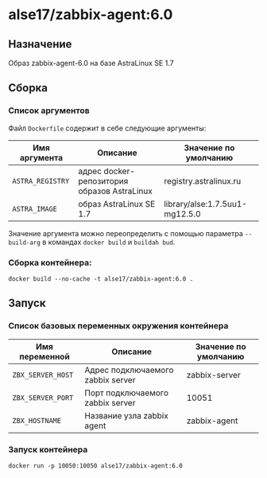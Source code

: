 # alse17/zabbix-agent:6.0

## Назначение

Образ zabbix-agent-6.0 на базе AstraLinux SE 1.7

## Сборка

### Список аргументов

Файл `Dockerfile` содержит в себе следующие аргументы:

| Имя аргумента    | Описание                                    | Значение по умолчанию          |
|------------------|---------------------------------------------|--------------------------------|
| `ASTRA_REGISTRY` | адрес docker-репозитория образов AstraLinux | registry.astralinux.ru         |
| `ASTRA_IMAGE`    | образ AstraLinux SE 1.7                     | library/alse:1.7.5uu1-mg12.5.0 |

Значение аргумента можно переопределить с помощью параметра `--build-arg` в командах `docker build` и `buildah bud`.

### Сборка контейнера:

```commandline
docker build --no-cache -t alse17/zabbix-agent:6.0 .
```

## Запуск

### Список базовых переменных окружения контейнера

| Имя переменной      | Описание                          | Значение по умолчанию |
|---------------------|-----------------------------------|-----------------------|
| `ZBX_SERVER_HOST`   | Адрес подключаемого zabbix server | zabbix-server         |
| `ZBX_SERVER_PORT`   | Порт подключаемого zabbix server  | 10051                 |
| `ZBX_HOSTNAME`      | Название узла zabbix agent        | zabbix-agent          |

### Запуск контейнера

```commandline
docker run -p 10050:10050 alse17/zabbix-agent:6.0
```